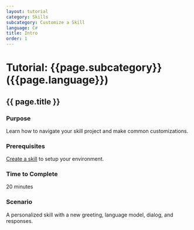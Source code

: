 ```yaml
---
layout: tutorial
category: Skills
subcategory: Customize a Skill
language: C#
title: Intro
order: 1
---
```


# Tutorial: {{page.subcategory}} ({{page.language}})

## {{ page.title }}

### Purpose

Learn how to navigate your skill project and make common customizations.

### Prerequisites

[Create a skill]({{site.baseurl}}/tutorials/csharp/create-skill/1_intro) to setup your environment.

### Time to Complete

20 minutes

### Scenario

A personalized skill with a new greeting, language model, dialog, and responses.
